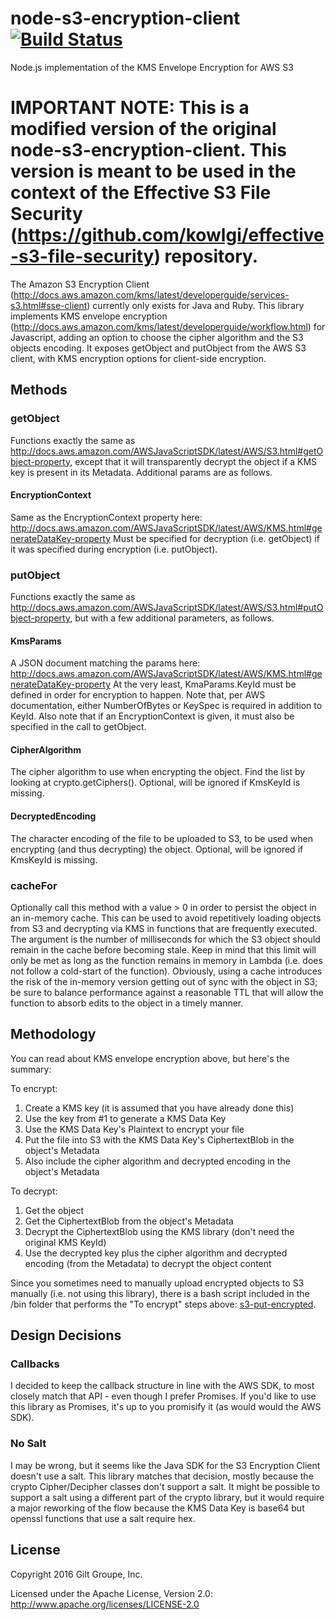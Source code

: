 # node-s3-encryption-client [![Build Status](https://travis-ci.org/gilt/node-s3-encryption-client.svg?branch=master)](https://travis-ci.org/gilt/node-s3-encryption-client)
Node.js implementation of the KMS Envelope Encryption for AWS S3

# IMPORTANT NOTE: This is a modified version of the original node-s3-encryption-client. This version is meant to be used in the context of the Effective S3 File Security (https://github.com/kowlgi/effective-s3-file-security) repository.

The Amazon S3 Encryption Client (http://docs.aws.amazon.com/kms/latest/developerguide/services-s3.html#sse-client)
currently only exists for Java and Ruby. This library implements KMS envelope encryption
(http://docs.aws.amazon.com/kms/latest/developerguide/workflow.html) for Javascript, adding
an option to choose the cipher algorithm and the S3 objects encoding. It exposes getObject and putObject
from the AWS S3 client, with KMS encryption options for client-side encryption.


## Methods

### getObject
Functions exactly the same as http://docs.aws.amazon.com/AWSJavaScriptSDK/latest/AWS/S3.html#getObject-property,
except that it will transparently decrypt the object if a KMS key is present in its Metadata. Additional params
are as follows.

#### EncryptionContext
Same as the EncryptionContext property here: http://docs.aws.amazon.com/AWSJavaScriptSDK/latest/AWS/KMS.html#generateDataKey-property
Must be specified for decryption (i.e. getObject) if it was specified during encryption (i.e. putObject).


### putObject
Functions exactly the same as http://docs.aws.amazon.com/AWSJavaScriptSDK/latest/AWS/S3.html#putObject-property,
but with a few additional parameters, as follows.

#### KmsParams
A JSON document matching the params here: http://docs.aws.amazon.com/AWSJavaScriptSDK/latest/AWS/KMS.html#generateDataKey-property
At the very least, KmaParams.KeyId must be defined in order for encryption to happen. Note that, per AWS documentation,
either NumberOfBytes or KeySpec is required in addition to KeyId. Also note that if an EncryptionContext is given,
it must also be specified in the call to getObject.

#### CipherAlgorithm
The cipher algorithm to use when encrypting the object. Find the list by looking at crypto.getCiphers(). Optional,
will be ignored if KmsKeyId is missing.

#### DecryptedEncoding
The character encoding of the file to be uploaded to S3, to be used when encrypting (and thus decrypting) the
object. Optional, will be ignored if KmsKeyId is missing.


### cacheFor
Optionally call this method with a value > 0 in order to persist the object in an in-memory cache. This can be used
to avoid repetitively loading objects from S3 and decrypting via KMS in functions that are frequently executed. The
argument is the number of milliseconds for which the S3 object should remain in the cache before becoming stale. Keep
in mind that this limit will only be met as long as the function remains in memory in Lambda (i.e. does not follow
a cold-start of the function). Obviously, using a cache introduces the risk of the in-memory version getting out of
sync with the object in S3; be sure to balance performance against a reasonable TTL that will allow the function to
absorb edits to the object in a timely manner.


## Methodology
You can read about KMS envelope encryption above, but here's the summary:

To encrypt:
  1. Create a KMS key (it is assumed that you have already done this)
  2. Use the key from #1 to generate a KMS Data Key
  3. Use the KMS Data Key's Plaintext to encrypt your file
  4. Put the file into S3 with the KMS Data Key's CiphertextBlob in the object's Metadata
  5. Also include the cipher algorithm and decrypted encoding in the object's Metadata

To decrypt:
  1. Get the object
  2. Get the CiphertextBlob from the object's Metadata
  3. Decrypt the CiphertextBlob using the KMS library (don't need the original KMS KeyId)
  4. Use the decrypted key plus the cipher algorithm and decrypted encoding (from the Metadata)
     to decrypt the object content

Since you sometimes need to manually upload encrypted objects to S3 manually (i.e. not using this library), there
is a bash script included in the /bin folder that performs the "To encrypt" steps above:
[s3-put-encrypted](bin/s3-put-encrypted).


## Design Decisions

### Callbacks
I decided to keep the callback structure in line with the AWS SDK, to most closely match that API - even though I
prefer Promises. If you'd like to use this library as Promises, it's up to you promisify it (as would would the
AWS SDK).

### No Salt
I may be wrong, but it seems like the Java SDK for the S3 Encryption Client doesn't use a salt. This library matches
that decision, mostly because the crypto Cipher/Decipher classes don't support a salt. It might be possible to support
a salt using a different part of the crypto library, but it would require a major reworking of the flow because the KMS
Data Key is base64 but openssl functions that use a salt require hex.


## License
Copyright 2016 Gilt Groupe, Inc.

Licensed under the Apache License, Version 2.0: http://www.apache.org/licenses/LICENSE-2.0
